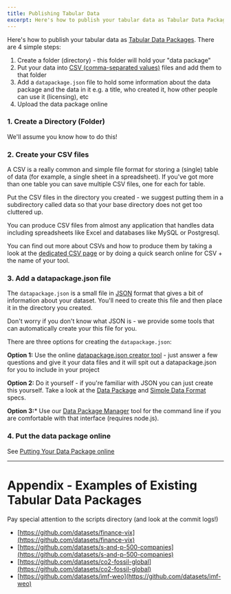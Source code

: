 ```yaml
---
title: Publishing Tabular Data
excerpt: Here's how to publish your tabular data as Tabular Data Packages.
---
```


Here's how to publish your tabular data as [Tabular Data
Packages][sdf]. There are 4 simple steps:

1. Create a folder (directory) - this folder will hold your "data package"
2. Put your data into [CSV (comma-separated values)][csv]
   files and add them to that folder
3. Add a `datapackage.json` file to hold some information about the data
   package and the data in it e.g. a title, who created it, how other people
   can use it (licensing), etc
4. Upload the data package online

[csv]: /docs/data-packages/csv/

### 1. Create a Directory (Folder)

We'll assume you know how to do this!

### 2. Create your CSV files

A CSV is a really common and simple file format for storing a (single) table of
data (for example, a single sheet in a spreadsheet). If you've got more than
one table you can save multiple CSV files, one for each for table.

Put the CSV files in the directory you created - we suggest putting them in a
subdirectory called data so that your base directory does not get too cluttered
up.

You can produce CSV files from almost any application that handles data including
spreadsheets like Excel and databases like MySQL or Postgresql.

You can find out more about CSVs and how to produce them by taking a look at
the [dedicated CSV page][csv] or by doing a quick search online for CSV + the
name of your tool.

### 3. Add a datapackage.json file

The `datapackage.json` is a small file in [JSON][] format that gives a bit of
information about your dataset. You'll need to create this file and then place
it in the directory you created.

<div class="alert">
Don't worry if you don't know what JSON is - we provide some tools that can
automatically create your this file for you.
</div>

There are three options for creating the `datapackage.json`:

**Option 1:** Use the online [datapackage.json creator tool][creator] - just answer
a few questions and give it your data files and it will spit out a
datapackage.json for you to include in your project

**Option 2:** Do it yourself - if you're familiar with JSON you can just create
this yourself. Take a look at the [Data Package][dp] and [Simple Data
Format][sdf] specs.

**Option 3:*** Use our [Data Package Manager][dpm] tool for the command line if you are comfortable with that interface (requires node.js).

[creator]: https://create.frictionlessdata.io/
[JSON]: http://en.wikipedia.org/wiki/JSON
[dp]: http://datahub.io/docs/data-packages
[dpm]:  https://datahub.io/docs/features/data-cli
[sdf]: /docs/data-packages/tabular

### 4. Put the data package online

See [Putting Your Data Package online][online]

[online]: /docs/data-packages/publish-online

----

# Appendix - Examples of Existing Tabular Data Packages

Pay special attention to the scripts directory (and look at the commit logs!)

- [https://github.com/datasets/finance-vix](https://github.com/datasets/finance-vix)
- [https://github.com/datasets/s-and-p-500-companies](https://github.com/datasets/s-and-p-500-companies)
- [https://github.com/datasets/co2-fossil-global](https://github.com/datasets/co2-fossil-global)
- [https://github.com/datasets/imf-weo](https://github.com/datasets/imf-weo)
